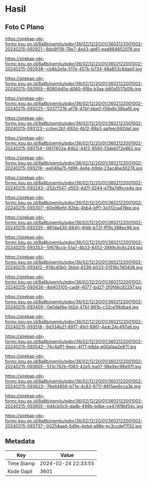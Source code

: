 # Hasil

## Foto C Plano

https://sirekap-obj-formc.kpu.go.id/8a8b/pemilu/pdpr/36/02/12/20/01/3602122001002-20240215-092921--8dc6f119-78e7-4e43-ab61-ead864852076.jpg

https://sirekap-obj-formc.kpu.go.id/8a8b/pemilu/pdpr/36/02/12/20/01/3602122001002-20240215-092938--cb8b2e1a-517e-457b-b734-48a853c6dae0.jpg

https://sirekap-obj-formc.kpu.go.id/8a8b/pemilu/pdpr/36/02/12/20/01/3602122001002-20240215-092955--80804d0a-d080-4f8a-b3aa-b80a1517b0fb.jpg

https://sirekap-obj-formc.kpu.go.id/8a8b/pemilu/pdpr/36/02/12/20/01/3602122001002-20240215-093025--50377216-af78-47bf-bbe0-f58e8c38baf6.jpg

https://sirekap-obj-formc.kpu.go.id/8a8b/pemilu/pdpr/36/02/12/20/01/3602122001002-20240215-093123--ccbec2b1-692d-4b12-89a3-aafeec692da1.jpg

https://sirekap-obj-formc.kpu.go.id/8a8b/pemilu/pdpr/36/02/12/20/01/3602122001002-20240215-093154--0617403a-84b2-44f2-9560-f3deb172e862.jpg

https://sirekap-obj-formc.kpu.go.id/8a8b/pemilu/pdpr/36/02/12/20/01/3602122001002-20240215-093218--ee046a75-fd96-4e6e-b9de-23ac4be30276.jpg

https://sirekap-obj-formc.kpu.go.id/8a8b/pemilu/pdpr/36/02/12/20/01/3602122001002-20240215-093243--252cf547-d553-4d7f-9244-e79a7d9cce4e.jpg

https://sirekap-obj-formc.kpu.go.id/8a8b/pemilu/pdpr/36/02/12/20/01/3602122001002-20240215-093307--60e96efd-82bb-4bb4-bff1-3e312ca419ee.jpg

https://sirekap-obj-formc.kpu.go.id/8a8b/pemilu/pdpr/36/02/12/20/01/3602122001002-20240215-093335--861da430-8840-4fd6-b72f-ff19c388ec96.jpg

https://sirekap-obj-formc.kpu.go.id/8a8b/pemilu/pdpr/36/02/12/20/01/3602122001002-20240215-093353--5f678ccb-51a7-4b33-8452-3989c8c6c244.jpg

https://sirekap-obj-formc.kpu.go.id/8a8b/pemilu/pdpr/36/02/12/20/01/3602122001002-20240215-093412--618cd0b0-3bbd-4339-b023-01518c740408.jpg

https://sirekap-obj-formc.kpu.go.id/8a8b/pemilu/pdpr/36/02/12/20/01/3602122001002-20240215-093436--8d403105-cad9-4077-bd27-2f0f66c92297.jpg

https://sirekap-obj-formc.kpu.go.id/8a8b/pemilu/pdpr/36/02/12/20/01/3602122001002-20240215-093459--0e0daf8a-fd2d-47b1-861b-c32ce1f4dba4.jpg

https://sirekap-obj-formc.kpu.go.id/8a8b/pemilu/pdpr/36/02/12/20/01/3602122001002-20240215-093518--9d334b21-8917-4fe1-8961-4adc24c497a8.jpg

https://sirekap-obj-formc.kpu.go.id/8a8b/pemilu/pdpr/36/02/12/20/01/3602122001002-20240215-093542--74c4aff1-6eec-4f71-b8da-e00a1aa2e87f.jpg

https://sirekap-obj-formc.kpu.go.id/8a8b/pemilu/pdpr/36/02/12/20/01/3602122001002-20240215-093605--513c782b-f083-42e5-ba07-98e9ec98e97f.jpg

https://sirekap-obj-formc.kpu.go.id/8a8b/pemilu/pdpr/36/02/12/20/01/3602122001002-20240215-093623--76e64856-b71e-4c82-8711-86f5ee9cca3b.jpg

https://sirekap-obj-formc.kpu.go.id/8a8b/pemilu/pdpr/36/02/12/20/01/3602122001002-20240215-093655--0d4cb0c9-dadb-498b-bdbe-ce474f9bf54c.jpg

https://sirekap-obj-formc.kpu.go.id/8a8b/pemilu/pdpr/36/02/12/20/01/3602122001002-20240215-093737--00254aad-5d9e-4ebd-a99e-ec3ccdef7f32.jpg


## Metadata

| Key        | Value               |
| ---------- | ------------------- |
| Time Stamp | 2024-02-24 22:33:55 |
| Kode Dapil | 3601                |



